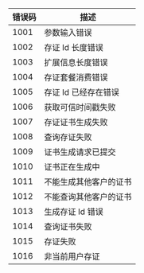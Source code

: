 |  错误码 	|  描述                   	|
|---------	|-------------------------	|
|  1001   	|  参数输入错误           	|
|  1002   	|  存证 Id 长度错误       	|
|  1003   	|  扩展信息长度错误       	|
|  1004   	|  存证套餐消费错误       	|
|  1005   	|  存证 Id 已经存在错误   	|
|  1006   	|  获取可信时间戳失败     	|
|  1007   	|  存证证书生成失败       	|
|  1008   	|  查询存证失败           	|
|  1009   	|  证书生成请求已提交     	|
|  1010   	|  证书正在生成中         	|
|  1011   	|  不能生成其他客户的证书 	|
|  1012   	|  不能查询其他客户的证书 	|
|  1013   	|  生成存证 Id 错误       	|
|  1014   	|  查询证书失败           	|
|  1015   	|  存证失败               	|
|  1016   	|  非当前用户存证         	|
